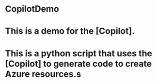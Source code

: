 # CopilotDemo

# This is a demo for the [Copilot]. 

# This is a python script that uses the [Copilot] to generate code to create Azure resources.s